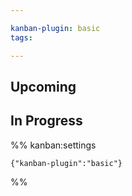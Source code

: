 ```yaml
---

kanban-plugin: basic
tags: 

---
```


## Upcoming



## In Progress





%% kanban:settings
```
{"kanban-plugin":"basic"}
```
%%